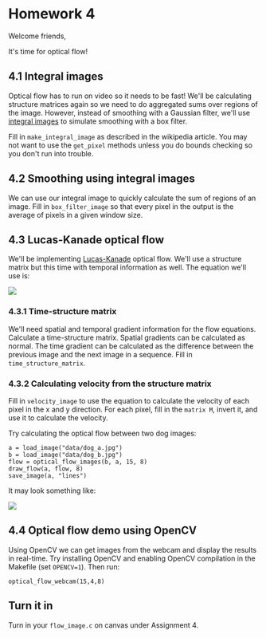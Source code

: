 # Homework 4 #

Welcome friends,

It's time for optical flow!

## 4.1 Integral images ##

Optical flow has to run on video so it needs to be fast! We'll be calculating structure matrices again so we need to do aggregated sums over regions of the image. However, instead of smoothing with a Gaussian filter, we'll use [integral images](https://en.wikipedia.org/wiki/Summed-area_table) to simulate smoothing with a box filter.

Fill in `make_integral_image` as described in the wikipedia article. You may not want to use the `get_pixel` methods unless you do bounds checking so you don't run into trouble.

## 4.2 Smoothing using integral images ##

We can use our integral image to quickly calculate the sum of regions of an image. Fill in `box_filter_image` so that every pixel in the output is the average of pixels in a given window size.

## 4.3 Lucas-Kanade optical flow ##

We'll be implementing [Lucas-Kanade](https://en.wikipedia.org/wiki/Lucas%E2%80%93Kanade_method) optical flow. We'll use a structure matrix but this time with temporal information as well. The equation we'll use is:

![](../../figs/flow-eq.png)

### 4.3.1 Time-structure matrix ###

We'll need spatial and temporal gradient information for the flow equations. Calculate a time-structure matrix. Spatial gradients can be calculated as normal. The time gradient can be calculated as the difference between the previous image and the next image in a sequence. Fill in `time_structure_matrix`.

### 4.3.2 Calculating velocity from the structure matrix ###

Fill in `velocity_image` to use the equation to calculate the velocity of each pixel in the x and y direction. For each pixel, fill in the `matrix M`, invert it, and use it to calculate the velocity.

Try calculating the optical flow between two dog images:

    a = load_image("data/dog_a.jpg")
    b = load_image("data/dog_b.jpg")
    flow = optical_flow_images(b, a, 15, 8)
    draw_flow(a, flow, 8)
    save_image(a, "lines")

It may look something like:

![](../../figs/lines.jpg)

## 4.4 Optical flow demo using OpenCV ## 

Using OpenCV we can get images from the webcam and display the results in real-time. Try installing OpenCV and enabling OpenCV compilation in the Makefile (set `OPENCV=1`). Then run:

    optical_flow_webcam(15,4,8)


## Turn it in ##

Turn in your `flow_image.c` on canvas under Assignment 4.

